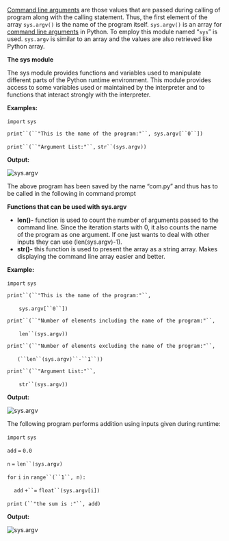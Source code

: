 [Command line arguments](https://www.geeksforgeeks.org/python-set-6-arguments/) are those values that are passed during calling of program along with the calling statement. Thus, the first element of the array `sys.argv()` is the name of the program itself. `sys.argv()` is an array for [command line arguments](https://www.geeksforgeeks.org/python-set-6-arguments/) in Python. To employ this module named “`sys`” is used. `sys.argv` is similar to an array and the values are also retrieved like Python array.

**The sys module**

The sys module provides functions and variables used to manipulate different parts of the Python runtime environment. This module provides access to some variables used or maintained by the interpreter and to functions that interact strongly with the interpreter.

**Examples:**

`import` `sys`

`print``(``"This is the name of the program:"``, sys.argv[``0``])`

`print``(``"Argument List:"``,` `str``(sys.argv))`

**Output:**

![sys.argv](https://media.geeksforgeeks.org/wp-content/uploads/20191213134403/Screenshot-1662.png)

The above program has been saved by the name “com.py” and thus has to be called in the following in command prompt

**Functions that can be used with sys.argv**

-   **len()-** function is used to count the number of arguments passed to the command line. Since the iteration starts with 0, it also counts the name of the program as one argument. If one just wants to deal with other inputs they can use (len(sys.argv)-1).
-   **str()-** this function is used to present the array as a string array. Makes displaying the command line array easier and better.

**Example:**

`import` `sys`

`print``(``"This is the name of the program:"``,`

       `sys.argv[``0``])`

`print``(``"Number of elements including the name of the program:"``,`

       `len``(sys.argv))`

`print``(``"Number of elements excluding the name of the program:"``,`

      `(``len``(sys.argv)``-``1``))`

`print``(``"Argument List:"``,`

       `str``(sys.argv))`

**Output:**

![sys.argv](https://media.geeksforgeeks.org/wp-content/uploads/20191213134433/Screenshot-1671.png)

The following program performs addition using inputs given during runtime:

`import` `sys`

`add` `=` `0.0`

`n` `=` `len``(sys.argv)`

`for` `i` `in` `range``(``1``, n):`

    `add` `+``=` `float``(sys.argv[i])`

`print` `(``"the sum is :"``, add)`

**Output:**

![sys.argv](https://media.geeksforgeeks.org/wp-content/uploads/20191213141028/Screenshot-1692.png)